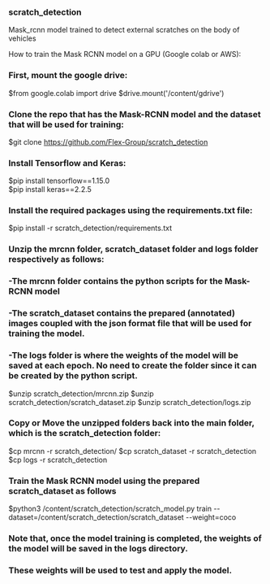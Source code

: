 ### scratch_detection
Mask_rcnn model trained to detect external scratches on the body of vehicles

How to train the Mask RCNN model on a GPU (Google colab or AWS):

### First, mount the google drive:

$from google.colab import drive
$drive.mount('/content/gdrive')

### Clone the repo that has the Mask-RCNN model and the dataset that will be used for training:

$git clone https://github.com/Flex-Group/scratch_detection

### Install Tensorflow and Keras:

$pip install tensorflow==1.15.0\
$pip install keras==2.2.5

### Install the required packages using the requirements.txt file:

$pip install -r scratch_detection/requirements.txt

### Unzip the mrcnn folder, scratch_dataset folder and logs folder respectively as follows:
### -The mrcnn folder contains the python scripts for the Mask-RCNN model
### -The scratch_dataset contains the prepared (annotated) images coupled with the json format file that will be used for training the model.
### -The logs folder is where the weights of the model will be saved at each epoch. No need to create the folder since it can be created by the python script.

$unzip scratch_detection/mrcnn.zip
$unzip scratch_detection/scratch_dataset.zip
$unzip scratch_detection/logs.zip

### Copy or Move the unzipped folders back into the main folder, which is the scratch_detection folder:

$cp mrcnn -r scratch_detection/
$cp scratch_dataset -r scratch_detection
$cp logs -r scratch_detection

### Train the Mask RCNN model using the prepared scratch_dataset as follows

$python3 /content/scratch_detection/scratch_model.py train --dataset=/content/scratch_detection/scratch_dataset --weight=coco

### Note that, once the model training is completed, the weights of the model will be saved in the logs directory. 
### These weights will be used to test and apply the model.


